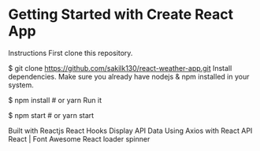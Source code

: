 # Getting Started with Create React App

Instructions
First clone this repository.

$ git clone https://github.com/sakilk130/react-weather-app.git
Install dependencies. Make sure you already have nodejs & npm installed in your system.

$ npm install # or yarn
Run it

$ npm start # or yarn start

Built with
Reactjs
React Hooks
Display API Data Using Axios with React
API
React | Font Awesome
React loader spinner
